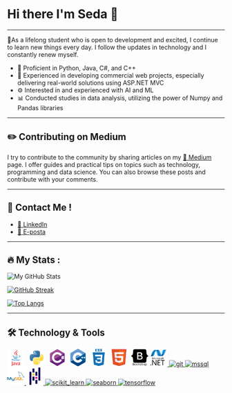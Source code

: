 # Hi there I'm Seda 👋

---
🚀As a lifelong student who is open to development and excited, I continue to learn new things every day. I follow the updates in technology and I constantly renew myself.
- :snake: Proficient in Python, Java, C#, and C++
- :briefcase: Experienced in developing commercial web projects, especially delivering real-world solutions using ASP.NET MVC
- :gear: Interested in and experienced with AI and ML
- :bar_chart: Conducted studies in data analysis, utilizing the power of Numpy and Pandas libraries

---
## :pencil2: Contributing on Medium 

I try to contribute to the community by sharing articles on my [:memo: Medium](https://medium.com/@sedayazici66) page. I offer guides and practical tips on topics such as technology, programming and data science. You can also browse these posts and contribute with your comments.


---
## :link: Contact Me !

- [:link: LinkedIn](https://www.linkedin.com/in/seda-nur-yaz%C4%B1c%C4%B1-3a700420b/)
- [:email: E-posta](mailto:sedayazici66@gmail.com)



---
## :fire: My Stats :

![My GitHub Stats](https://github-readme-stats.vercel.app/api?username=ssedayzc&show_icons=true&theme=radical)

[![GitHub Streak](http://github-readme-streak-stats.herokuapp.com?user=ssedayzc&theme=dark&hide_border=YANLI%C5%9E)](https://git.io/streak-stats)

[![Top Langs](https://github-readme-stats.vercel.app/api/top-langs/?username=ssedayzc&layout=compact&theme=vision-friendly-dark)](https://github.com/anuraghazra/github-readme-stats)


---
## :hammer_and_wrench: Technology & Tools 

<div>
  <img src="https://github.com/devicons/devicon/blob/master/icons/java/java-original-wordmark.svg" title="Java" alt="Java" width="40" height="40"/>&nbsp;
  <img src="https://github.com/devicons/devicon/blob/master/icons/python/python-original.svg" title="Python" alt="Python" width="40" height="40"/>&nbsp;
  <img src="https://github.com/devicons/devicon/blob/master/icons/csharp/csharp-original.svg" title="C#" alt="C#" width="40" height="40"/>&nbsp;
  <img src="https://github.com/devicons/devicon/blob/master/icons/cplusplus/cplusplus-original.svg" title="C++" alt="C++" width="40" height="40"/>&nbsp;
  <img src="https://github.com/devicons/devicon/blob/master/icons/css3/css3-plain-wordmark.svg"  title="CSS3" alt="CSS" width="40" height="40"/>&nbsp;
  <img src="https://github.com/devicons/devicon/blob/master/icons/html5/html5-original.svg" title="HTML5" alt="HTML" width="40" height="40"/>&nbsp;
  <img src="https://raw.githubusercontent.com/devicons/devicon/master/icons/bootstrap/bootstrap-plain-wordmark.svg" alt="bootstrap" width="40" height="40"/> </a> <a href="https://www.w3schools.com/cpp/" target="_blank" rel="noreferrer">  <img src="https://raw.githubusercontent.com/devicons/devicon/master/icons/dot-net/dot-net-original-wordmark.svg" alt="dotnet" width="40" height="40"/> </a> <a href="https://git-scm.com/" target="_blank" rel="noreferrer"> <img src="https://www.vectorlogo.zone/logos/git-scm/git-scm-icon.svg" alt="git" width="40" height="40"/> </a> <a href="https://www.w3.org/html/" target="_blank" rel="noreferrer">   <img src="https://www.svgrepo.com/show/303229/microsoft-sql-server-logo.svg" alt="mssql" width="40" height="40"/> </a> <a href="https://www.mysql.com/" target="_blank" rel="noreferrer"> <img src="https://raw.githubusercontent.com/devicons/devicon/master/icons/mysql/mysql-original-wordmark.svg" alt="mysql" width="40" height="40"/> </a> <a href="https://pandas.pydata.org/" target="_blank" rel="noreferrer"> <img src="https://raw.githubusercontent.com/devicons/devicon/2ae2a900d2f041da66e950e4d48052658d850630/icons/pandas/pandas-original.svg" alt="pandas" width="40" height="40"/> </a> <a href="https://www.python.org" target="_blank" rel="noreferrer">   <img src="https://upload.wikimedia.org/wikipedia/commons/0/05/Scikit_learn_logo_small.svg" alt="scikit_learn" width="40" height="40"/> </a> <a href="https://seaborn.pydata.org/" target="_blank" rel="noreferrer"> <img src="https://seaborn.pydata.org/_images/logo-mark-lightbg.svg" alt="seaborn" width="40" height="40"/> </a> <a href="https://www.tensorflow.org" target="_blank" rel="noreferrer"> <img src="https://www.vectorlogo.zone/logos/tensorflow/tensorflow-icon.svg" alt="tensorflow" width="40" height="40"/> </a> <a href="https://www.typescriptlang.org/" target="_blank" rel="noreferrer">  
</div>
